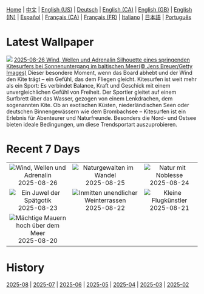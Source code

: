 [Home](../README.md) | [中文](zh-CN.md) | [English (US)](en-US.md) | [Deutsch](de-DE.md) | [English (CA)](en-CA.md) | [English (GB)](en-GB.md) | [English (IN)](en-IN.md) | [Español](es-ES.md) | [Français (CA)](fr-CA.md) | [Français (FR)](fr-FR.md) | [Italiano](it-IT.md) | [日本語](ja-JP.md) | [Português](pt-BR.md)

# Latest Wallpaper
![](https://www.bing.com/th?id=OHR.KitesurferGermany_DE-DE6337370430_UHD.jpg)
[2025-08-26 Wind, Wellen und Adrenalin Silhouette eines springenden Kitesurfers bei Sonnenuntergang im baltischen Meer(© Jens Breuer/Getty Images)](https://www.bing.com/th?id=OHR.KitesurferGermany_DE-DE6337370430_UHD.jpg)
Dieser besondere Moment, wenn das Board abhebt und der Wind den Kite trägt – ein Gefühl, das dem Fliegen gleicht. Kitesurfen ist weit mehr als ein Sport: Es verbindet Balance, Kraft und Geschick mit einem unvergleichlichen Gefühl von Freiheit. Der Sportler gleitet auf einem Surfbrett über das Wasser, gezogen von einem Lenkdrachen, dem sogenannten Kite. Ob an exotischen Küsten, niederländischen Seen oder deutschen Binnengewässern wie dem Brombachsee – Kitesurfen ist ein Erlebnis für Abenteurer und Naturfreunde. Besonders die Nord- und Ostsee bieten ideale Bedingungen, um diese Trendsportart auszuprobieren.

# Recent 7 Days
|  |  |  |
|:---:|:---:|:---:|
| ![](https://www.bing.com/th?id=OHR.KitesurferGermany_DE-DE6337370430_400x240.jpg "Wind, Wellen und Adrenalin") 2025-08-26 | ![](https://www.bing.com/th?id=OHR.YellowstoneRiver_DE-DE2550082704_400x240.jpg "Naturgewalten im Wandel") 2025-08-25 | ![](https://www.bing.com/th?id=OHR.CervusDama_DE-DE7228900180_400x240.jpg "Natur mit Noblesse") 2025-08-24 |
| ![](https://www.bing.com/th?id=OHR.SaintBarbaras_DE-DE2329773530_400x240.jpg "Ein Juwel der Spätgotik") 2025-08-23 | ![](https://www.bing.com/th?id=OHR.FieldKaiserstuhl_DE-DE8624743800_400x240.jpg "Inmitten unendlicher Weinterrassen") 2025-08-22 | ![](https://www.bing.com/th?id=OHR.WheatearBird_DE-DE8545255513_400x240.jpg "Kleine Flugkünstler") 2025-08-21 |
| ![](https://www.bing.com/th?id=OHR.CitadelBonifacio_DE-DE9194010566_400x240.jpg "Mächtige Mauern hoch über dem Meer") 2025-08-20 |  |  |

# History
[2025-08](../archives/wallpaper/de-DE/w_2025_08.md) | [2025-07](../archives/wallpaper/de-DE/w_2025_07.md) | [2025-06](../archives/wallpaper/de-DE/w_2025_06.md) | [2025-05](../archives/wallpaper/de-DE/w_2025_05.md) | [2025-04](../archives/wallpaper/de-DE/w_2025_04.md) | [2025-03](../archives/wallpaper/de-DE/w_2025_03.md) | [2025-02](../archives/wallpaper/de-DE/w_2025_02.md)
